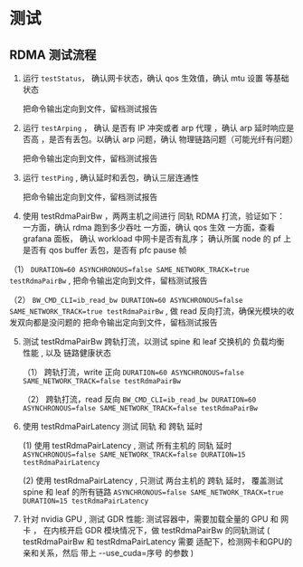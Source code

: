 # 测试 

## RDMA 测试流程 

1. 运行 `testStatus`， 确认网卡状态，确认 qos 生效值，确认 mtu 设置 等基础状态

    把命令输出定向到文件，留档测试报告

2. 运行 `testArping` ， 确认 是否有 IP 冲突或者 arp 代理 ，确认 arp 延时响应是否高 ，是否有丢包。以确认 arp 问题，确认 物理链路问题（可能光纤有问题）

    把命令输出定向到文件，留档测试报告

3. 运行 `testPing` ,  确认延时和丢包，确认三层连通性

    把命令输出定向到文件，留档测试报告

4. 使用 testRdmaPairBw ，两两主机之间进行 同轨 RDMA 打流，验证如下：
   一方面，确认 rdma 跑到多少吞吐
   一方面，确认 qos 生效
   一方面，查看 grafana 面板， 确认 workload 中网卡是否有乱序； 确认所属 node 的 pf 上是否有 qos buffer 丢包，是否有 pfc pause 帧

  （1） `DURATION=60 ASYNCHRONOUS=false SAME_NETWORK_TRACK=true testRdmaPairBw`  , 把命令输出定向到文件，留档测试报告

  （2） `BW_CMD_CLI=ib_read_bw DURATION=60 ASYNCHRONOUS=false SAME_NETWORK_TRACK=true testRdmaPairBw` , 做 read 反向打流，确保光模块的收发双向都是没问题的
    把命令输出定向到文件，留档测试报告

5. 测试 testRdmaPairBw 跨轨打流，以测试 spine 和 leaf 交换机的 负载均衡 性能 , 以及  链路健康状态

   （1） 跨轨打流，write 正向
        `DURATION=60 ASYNCHRONOUS=false SAME_NETWORK_TRACK=false testRdmaPairBw`

   （2） 跨轨打流，read 反向
        `BW_CMD_CLI=ib_read_bw DURATION=60 ASYNCHRONOUS=false SAME_NETWORK_TRACK=false testRdmaPairBw`

6. 使用 testRdmaPairLatency 测试 同轨 和 跨轨 延时 
    
    (1) 使用 testRdmaPairLatency ,  测试 所有主机的 同轨 延时 
        `ASYNCHRONOUS=false SAME_NETWORK_TRACK=false DURATION=15 testRdmaPairLatency`

    (2) 使用 testRdmaPairLatency ,  只测试 两台主机的 跨轨 延时，  覆盖测试 spine 和 leaf 的所有链路 
        `ASYNCHRONOUS=false SAME_NETWORK_TRACK=true DURATION=15 testRdmaPairLatency`

7. 针对 nvidia GPU  , 测试 GDR 性能: 
    测试容器中，需要加载全量的 GPU 和 网卡 ， 在内核开启 GDR 模块情况下，做 testRdmaPairBw 的同轨测试 ( testRdmaPairBw 和 testRdmaPairLatency 需要 适配下，检测网卡和GPU的亲和关系，然后 带上 --use_cuda=序号  的参数 )

